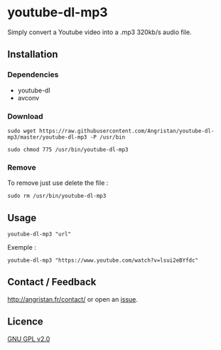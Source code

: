 # youtube-dl-mp3
Simply convert a Youtube video into a .mp3 320kb/s audio file.

## Installation

### Dependencies

- youtube-dl
- avconv

### Download

`sudo wget https://raw.githubusercontent.com/Angristan/youtube-dl-mp3/master/youtube-dl-mp3 -P /usr/bin`

`sudo chmod 775 /usr/bin/youtube-dl-mp3`

### Remove
To remove just use delete the file : 

`sudo rm /usr/bin/youtube-dl-mp3`

## Usage

`youtube-dl-mp3 "url"`

Exemple :

`youtube-dl-mp3 "https://www.youtube.com/watch?v=lsui2eBYfdc"`

## Contact / Feedback

http://angristan.fr/contact/ or open an [issue](https://github.com/Angristan/youtube-dl-mp3/issues).

## Licence

[GNU GPL v2.0](https://github.com/Angristan/OpenVPN-install/blob/master/LICENSE)
